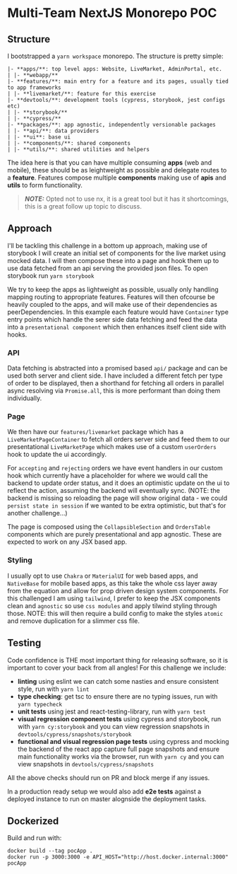 # Multi-Team NextJS Monorepo POC

## Structure

I bootstrapped a `yarn workspace` monorepo. The structure is pretty simple:

```
|- **apps/**: top level apps: Website, LiveMarket, AdminPortal, etc.
| |- **webapp/**
|- **features/**: main entry for a feature and its pages, usually tied to app frameworks
| |- **livemarket/**: feature for this exercise
|- **devtools/**: development tools (cypress, storybook, jest configs etc)
| |- **storybook/**
| |- **cypress/**
|- **packages/**: app agnostic, independently versionable packages
| |- **api/**: data providers
| |- **ui**: base ui
| |- **components/**: shared components
| |- **utils/**: shared utilities and helpers
```

The idea here is that you can have multiple consuming **apps** (web and mobile), these should be as leightweight as possible and delegate routes to a **feature**. Features compose multiple **components** making use of  **apis** and **utils** to form functionality.

> **_NOTE:_**  Opted not to use nx, it is a great tool but it has it shortcomings, this is a great follow up topic to discuss.


## Approach

I'll be tackling this challenge in a bottom up approach, making use of storybook I will create an initial set of components for the live market using mocked data. I will then compose these into a page and hook them up to use data fetched from an api serving the provided json files. To open storybook run `yarn storybook`

We try to keep the apps as lightweight as possible, usually only handling mapping routing to appropriate features.
Features will then ofcourse be heavily coupled to the apps, and will make use of their dependencies as peerDependencies. In this example each feature would have `Container` type entry points which handle the serer side data fetching and feed the data into a `presentational component` which then enhances itself client side with hooks.

### API

Data fetching is abstracted into a promised based `api/` package and can be used both server and client side. I have included a different fetch per type of order to be displayed, then a shorthand for fetching all orders in parallel async resolving via `Promise.all`, this is more performant than doing them individually.

### Page

We then have our `features/livemarket` package which has a `LiveMarketPageContainer` to fetch all orders server side and feed them to our presentational `LiveMarketPage` which makes use of a custom `userOrders` hook to update the ui accordingly.

For `accepting` and `rejecting` orders we have event handlers in our custom hook which currently have a placeholder for where we would call the backend to update order status, and it does an optimistic update on the ui to reflect the action, assuming the backend will eventually sync. (NOTE: the backend is missing so reloading the page will show original data - we could `persist state in session` if we wanted to be extra optimistic, but that's for another challenge...)

The page is composed using the `CollapsibleSection` and `OrdersTable` components which are purely presentational and app agnostic. These are expected to work on any JSX based app.

### Styling

I usually opt to use `Chakra` or `MaterialUI` for web based apps, and `NativeBase` for mobile based apps, as this take the whole css layer away from the equation and allow for prop driven design system components. For this challenged I am using `tailwind`, I prefer to keep the JSX components clean and `agnostic` so use `css modules` and apply tilwind styling through those. NOTE: this will then require a build config to make the styles `atomic` and remove duplication for a slimmer css file.

## Testing

Code confidence is THE most important thing for releasing software, so it is important to cover your back from all angles! For this challenge we include:

- **linting** using eslint we can catch some nasties and ensure consistent style, run with `yarn lint`
- **type checking**: get tsc to ensure there are no typing issues, run with `yarn typecheck`
- **unit tests** using jest and react-testing-library, run with `yarn test`
- **visual regression component tests** using cypress and storybook, run with `yarn cy:storybook` and you can view regression snapshots in `devtools/cypress/snapshots/storybook`
- **functional and visual regression page tests** using cypress and mocking the backend of the react app capture full page snapshots and ensure main functionality works via the browser, run with `yarn cy` and you can view snapshots in `devtools/cypress/snapshots`

All the above checks should run on PR and block merge if any issues.

In a production ready setup we would also add **e2e tests** against a deployed instance to run on master alognside the deployment tasks.

## Dockerized

Build and run with:

```
docker build --tag pocApp .
docker run -p 3000:3000 -e API_HOST="http://host.docker.internal:3000" pocApp
```